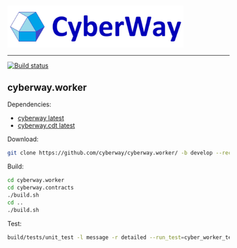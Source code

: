 <img width="400" src="./docs/logo.jpg" />  

*****  
[![Build status](https://badge.buildkite.com/68a58cc2c60ce8427a129607bbbe72d775d28f2583faf93228.svg?branch=develop)](https://buildkite.com/cyberway/create-cyberway-dot-worker-image)

cyberway.worker
------------
Dependencies:
* [cyberway latest](https://github.com/cyberway/cyberway/tree/develop)
* [cyberway.cdt latest](https://github.com/cyberway/cyberway.cdt/tree/develop)

Download:
```sh
git clone https://github.com/cyberway/cyberway.worker/ -b develop --recursive
```

Build:
```sh
cd cyberway.worker
cd cyberway.contracts
./build.sh
cd ..
./build.sh
```

Test:
```sh
build/tests/unit_test -l message -r detailed --run_test=cyber_worker_tests/*
```
